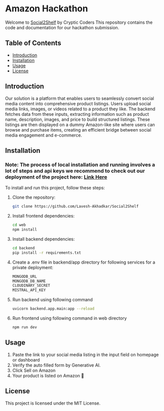 # Amazon Hackathon

Welcome to [Social2Shelf](https://social2-shelf.vercel.app) by Cryptic Coders This repository contains the code and documentation for our hackathon submission.

## Table of Contents

- [Introduction](#introduction)
- [Installation](#installation)
- [Usage](#usage)
- [License](#license)

## Introduction

Our solution is a platform that enables users to seamlessly convert social media content into comprehensive product listings. Users upload social media links, images, or videos related to a product they like. The backend fetches data from these inputs, extracting information such as product name, description, images, and price to build structured listings. These listings are then displayed on a dummy Amazon-like site where users can browse and purchase items, creating an efficient bridge between social media engagement and e-commerce.

## Installation

### Note: The process of local installation and running involves a lot of steps and api keys we recommend to check out our deployment of the project here: [Link Here](https://social2-shelf.vercel.app)

To install and run this project, follow these steps:

1. Clone the repository:
    ```bash
    git clone https://github.com/Lavesh-Akhadkar/Social2Shelf
    ```
2. Install frontend dependencies:
    ```bash
    cd web
    npm install
    ```
3. Install backend dependencies:
    ```bash
    cd backend
    pip install -r requirements.txt
    ```
4. Create a .env file in backend/app directory for following services for a private deployment:
    ```bash
    MONGODB_URL
    MONGODB_DB_NAME
    CLOUDINARY_SECRET
    MISTRAL_API_KEY
    ```
5. Run backend using following command 
    ```bash
    uvicorn backend.app.main:app --reload
    ```
6. Run frontend using following command in web directory
    ```bash
    npm run dev
    ```

## Usage

1. Paste the link to your social media listing in the input field on homepage or dashboard
2. Verify the auto filled form by Generative AI.
3. Click Sell on Amazon
4. Your product is listed on Amazon 🎉

## License

This project is licensed under the MIT License.
